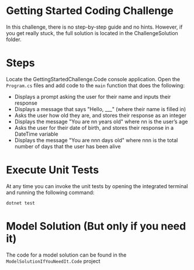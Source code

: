 # Getting Started Coding Challenge
In this challenge, there is no step-by-step guide and no hints. However, if you get really stuck, the full solution is located in the ChallengeSolution folder.

#	Steps
Locate the GettingStartedChallenge.Code console application. Open the ```Program.cs``` files and add code to the ```main``` function that does the following:

-	Displays a prompt asking the user for their name and inputs their response
-	Displays a message that says "Hello, ___" (where their name is filled in)
-	Asks the user how old they are, and stores their response as an integer
-	Displays the message "You are nn years old" where nn is the user’s age
-	Asks the user for their date of birth, and stores their response in a DateTime variable
-	Displays the message "You are nnn days old" where nnn is the total number of days that the user has been alive


# Execute Unit Tests
At any time you can invoke the unit tests by opening the integrated terminal and running the following command:

```
dotnet test
```

# Model Solution (__But only if you need it__)
The code for a model solution can be found in the ```ModelSolutionIfYouNeedIt.Code``` project 